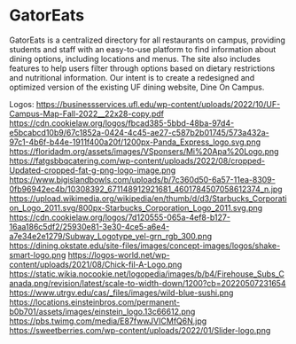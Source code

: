 # GatorEats

GatorEats is a centralized directory for all restaurants on campus, providing students and staff with an easy-to-use platform to find information about dining options, including locations and menus. The site also includes features to help users filter through options based on dietary restrictions and nutritional information. Our intent is to create a redesigned and optimized version of the existing UF dining website, Dine On Campus.


Logos:
https://businessservices.ufl.edu/wp-content/uploads/2022/10/UF-Campus-Map-Fall-2022__22x28-copy.pdf
https://cdn.cookielaw.org/logos/fbcad385-5bbd-48ba-97d4-e5bcabcd10b9/67c1852a-0424-4c45-ae27-c587b2b01745/573a432a-97c1-4b6f-b44e-1911f400a20f/1200px-Panda_Express_logo.svg.png
https://floridadm.org/assets/images/VSponsers/Mi%20Apa%20Logo.png
https://fatgsbbqcatering.com/wp-content/uploads/2022/08/cropped-Updated-cropped-fat-g-png-logo-image.png
https://www.bigislandbowls.com/uploads/b/7c360d50-6a57-11ea-8309-0fb96942ec4b/10308392_671148912921681_4601784507058612374_n.jpg
https://upload.wikimedia.org/wikipedia/en/thumb/d/d3/Starbucks_Corporation_Logo_2011.svg/800px-Starbucks_Corporation_Logo_2011.svg.png
https://cdn.cookielaw.org/logos/7d120555-065a-4ef8-b127-16aa186c5df2/25930e81-3e30-4ce5-a6e4-a7e34e2e1279/Subway_Logotype_yel-grn_rgb_300.png
https://dining.okstate.edu/site-files/images/concept-images/logos/shake-smart-logo.png
https://logos-world.net/wp-content/uploads/2021/08/Chick-fil-A-Logo.png
https://static.wikia.nocookie.net/logopedia/images/b/b4/Firehouse_Subs_Canada.png/revision/latest/scale-to-width-down/1200?cb=20220507231654
https://www.utrgv.edu/cas/_files/images/wild-blue-sushi.png
https://locations.einsteinbros.com/permanent-b0b701/assets/images/einstein_logo.13c66612.png
https://pbs.twimg.com/media/E87fwwJVICMfQ6N.jpg
https://sweetberries.com/wp-content/uploads/2022/01/Slider-logo.png
